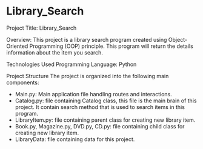 # Library_Search
Project Title: Library_Search

Overview:
This project is a library search program created using Object-Oriented Programming (OOP) principle. 
This program will return the details information about the item you search.

Technologies Used
Programming Language: Python

Project Structure
The project is organized into the following main components:
- Main.py: Main application file handling routes and interactions.
- Catalog.py: file containing Catalog class, this file is the main brain of this project. It contain search method that is used to search items in this program.
- LibraryItem.py: file containing parent class for creating new library item.
- Book.py, Magazine.py, DVD.py, CD.py: file containing child class for creating new library item.
- LibraryData: file containing data for this project.
